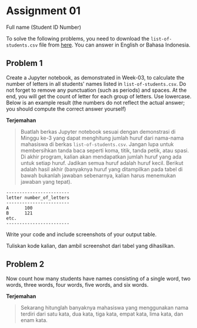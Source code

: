 
# Assignment 01

Full name (Student ID Number)

To solve the following problems, you need to download the 
`list-of-students.csv` file from [here](s.itk.ac.id/AY2425BDADataAssg1). 
You can answer in English or Bahasa Indonesia.

## Problem 1
Create a Jupyter notebook, as demonstrated in Week-03, to calculate the number 
of letters in all students' names listed in `list-of-students.csv`. 
Do not forget to remove any punctuation (such as periods) and spaces.
At the end, you will get the count of letter for each group of letters.
Use lowercase. Below is an example result (the numbers do not reflect
the actual answer; you should compute the correct answer yourself)

**Terjemahan**
> Buatlah berkas Jupyter notebook sesuai dengan demonstrasi di Minggu ke-3
> yang dapat menghitung jumlah huruf dari nama-nama mahasiswa di berkas 
> `list-of-students.csv`.
> Jangan lupa untuk membersihkan tanda baca seperti koma, titik, tanda petik,
> atau spasi. Di akhir program, kalian akan mendapatkan jumlah huruf yang
> ada untuk setiap huruf. Jadikan semua huruf adalah huruf kecil. Berikut
> adalah hasil akhir (banyaknya huruf yang ditampilkan pada tabel di bawah
> bukanlah jawaban sebenarnya, kalian harus menemukan jawaban yang tepat).

```
------------------------
letter number_of_letters
------------------------
A      100
B      121
etc.
------------------------
```

Write your code and include screenshots of your output table.

Tuliskan kode kalian, dan ambil screenshot dari tabel yang dihasilkan.

## Problem 2
Now count how many students have names consisting of a single word,
two words, three words, four words, five words, and six words.

**Terjemahan**
> Sekarang hitunglah banyaknya mahasiswa yang menggunakan nama
> terdiri dari satu kata, dua kata, tiga kata, empat kata, lima kata, dan 
> enam kata.